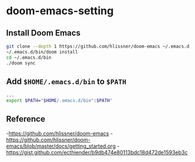 # doom-emacs-setting

## Install Doom Emacs

```bash
git clone --depth 1 https://github.com/hlissner/doom-emacs ~/.emacs.d
~/.emacs.d/bin/doom install
cd ~/.emacs.d/bin
./doom sync
```

## Add `$HOME/.emacs.d/bin` to `$PATH`

```bash
...
export $PATH="$HOME/.emacs.d/bin":$PATH"
```

## Reference 

-<https://github.com/hlissner/doom-emacs>
-<https://github.com/hlissner/doom-emacs/blob/master/docs/getting_started.org>
-<https://gist.github.com/ecthiender/b9db474e80113bdc18d472de1593eb3c>
